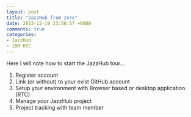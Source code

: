 ```yaml
---
layout: post
title: "JazzHub from zero"
date: 2013-12-10 23:50:57 +0800
comments: true
categories: 
- JazzHub
- IBM RTC
---
```

Here I will note how to start the JazzHub tour...
1. Register account
2. Link (or without) to your exist GitHub account
3. Setup your environment with Browser based or desktop application (RTC)
4. Manage your JazzHub project
5. Project tracking with team member
